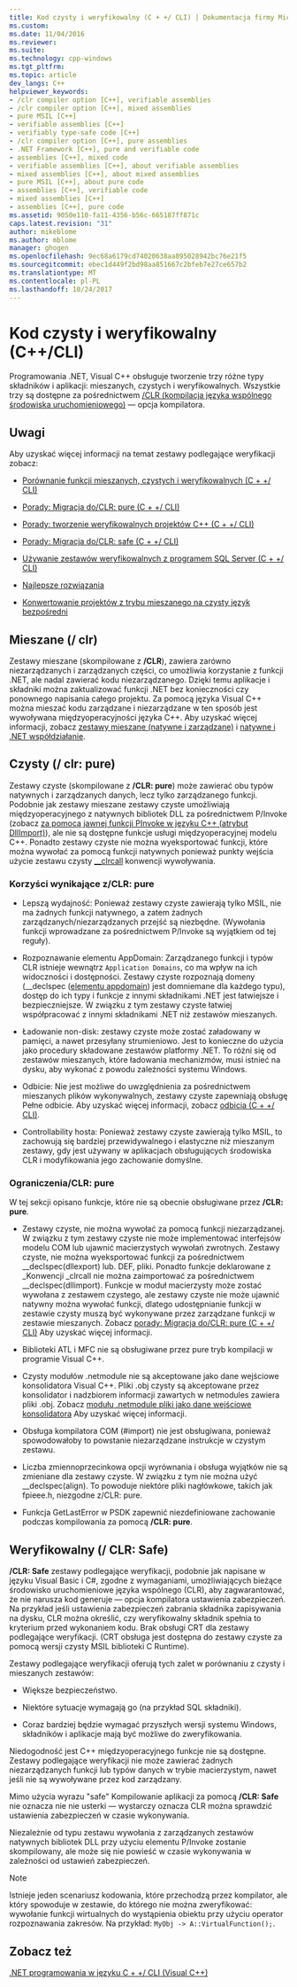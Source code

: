 ```yaml
---
title: Kod czysty i weryfikowalny (C + +/ CLI) | Dokumentacja firmy Microsoft
ms.custom: 
ms.date: 11/04/2016
ms.reviewer: 
ms.suite: 
ms.technology: cpp-windows
ms.tgt_pltfrm: 
ms.topic: article
dev_langs: C++
helpviewer_keywords:
- /clr compiler option [C++], verifiable assemblies
- /clr compiler option [C++], mixed assemblies
- pure MSIL [C++]
- verifiable assemblies [C++]
- verifiably type-safe code [C++]
- /clr compiler option [C++], pure assemblies
- .NET Framework [C++], pure and verifiable code
- assemblies [C++], mixed code
- verifiable assemblies [C++], about verifiable assemblies
- mixed assemblies [C++], about mixed assemblies
- pure MSIL [C++], about pure code
- assemblies [C++], verifiable code
- mixed assemblies [C++]
- assemblies [C++], pure code
ms.assetid: 9050e110-fa11-4356-b56c-665187ff871c
caps.latest.revision: "31"
author: mikeblome
ms.author: mblome
manager: ghogen
ms.openlocfilehash: 9ec68a6179cd74020638aa895028942bc76e21f5
ms.sourcegitcommit: ebec1d449f2bd98aa851667c2bfeb7e27ce657b2
ms.translationtype: MT
ms.contentlocale: pl-PL
ms.lasthandoff: 10/24/2017
---
```

# <a name="pure-and-verifiable-code-ccli"></a>Kod czysty i weryfikowalny (C++/CLI)
Programowania .NET, Visual C++ obsługuje tworzenie trzy różne typy składników i aplikacji: mieszanych, czystych i weryfikowalnych. Wszystkie trzy są dostępne za pośrednictwem [/CLR (kompilacja języka wspólnego środowiska uruchomieniowego)](../build/reference/clr-common-language-runtime-compilation.md) — opcja kompilatora.  
  
## <a name="remarks"></a>Uwagi  
 Aby uzyskać więcej informacji na temat zestawy podlegające weryfikacji zobacz:  
  
-   [Porównanie funkcji mieszanych, czystych i weryfikowalnych (C + +/ CLI)](../dotnet/mixed-pure-and-verifiable-feature-comparison-cpp-cli.md)  
  
-   [Porady: Migracja do/CLR: pure (C + +/ CLI)](../dotnet/how-to-migrate-to-clr-pure-cpp-cli.md)  
  
-   [Porady: tworzenie weryfikowalnych projektów C++ (C + +/ CLI)](../dotnet/how-to-create-verifiable-cpp-projects-cpp-cli.md)  
  
-   [Porady: Migracja do/CLR: safe (C + +/ CLI)](../dotnet/how-to-migrate-to-clr-safe-cpp-cli.md)  
  
-   [Używanie zestawów weryfikowalnych z programem SQL Server (C + +/ CLI)](../dotnet/using-verifiable-assemblies-with-sql-server-cpp-cli.md)  
  
-   [Najlepsze rozwiązania](../security/security-best-practices-for-cpp.md)  
  
-   [Konwertowanie projektów z trybu mieszanego na czysty język bezpośredni](../dotnet/converting-projects-from-mixed-mode-to-pure-intermediate-language.md)  
  
## <a name="mixed-clr"></a>Mieszane (/ clr)  
 Zestawy mieszane (skompilowane z **/CLR**), zawiera zarówno niezarządzanych i zarządzanych części, co umożliwia korzystanie z funkcji .NET, ale nadal zawierać kodu niezarządzanego. Dzięki temu aplikacje i składniki można zaktualizować funkcji .NET bez konieczności czy ponownego napisania całego projektu. Za pomocą języka Visual C++ można mieszać kodu zarządzane i niezarządzane w ten sposób jest wywoływana międzyoperacyjności języka C++. Aby uzyskać więcej informacji, zobacz [zestawy mieszane (natywne i zarządzane)](../dotnet/mixed-native-and-managed-assemblies.md) i [natywne i .NET współdziałanie](../dotnet/native-and-dotnet-interoperability.md).  
  
## <a name="pure-clrpure"></a>Czysty (/ clr: pure)  
 Zestawy czyste (skompilowane z **/CLR: pure**) może zawierać obu typów natywnych i zarządzanych danych, lecz tylko zarządzanego funkcji. Podobnie jak zestawy mieszane zestawy czyste umożliwiają międzyoperacyjnego z natywnych bibliotek DLL za pośrednictwem P/Invoke (zobacz [za pomocą jawnej funkcji PInvoke w języku C++ (atrybut DllImport)](../dotnet/using-explicit-pinvoke-in-cpp-dllimport-attribute.md)), ale nie są dostępne funkcje usługi międzyoperacyjnej modelu C++. Ponadto zestawy czyste nie można wyeksportować funkcji, które można wywołać za pomocą funkcji natywnych ponieważ punkty wejścia użycie zestawu czysty [__clrcall](../cpp/clrcall.md) konwencji wywoływania.  
  
### <a name="advantages-of-clrpure"></a>Korzyści wynikające z/CLR: pure  
  
-   Lepszą wydajność: Ponieważ zestawy czyste zawierają tylko MSIL, nie ma żadnych funkcji natywnego, a zatem żadnych zarządzanych/niezarządzanych przejść są niezbędne. (Wywołania funkcji wprowadzane za pośrednictwem P/Invoke są wyjątkiem od tej reguły).  
  
-   Rozpoznawanie elementu AppDomain: Zarządzanego funkcji i typów CLR istnieje wewnątrz `Application Domains`, co ma wpływ na ich widoczności i dostępności. Zestawy czyste rozpoznają domeny (__declspec ([elementu appdomain](../cpp/appdomain.md)) jest domniemane dla każdego typu), dostęp do ich typy i funkcje z innymi składnikami .NET jest łatwiejsze i bezpieczniejsze. W związku z tym zestawy czyste łatwiej współpracować z innymi składnikami .NET niż zestawów mieszanych.  
  
-   Ładowanie non-disk: zestawy czyste może zostać załadowany w pamięci, a nawet przesyłany strumieniowo. Jest to konieczne do użycia jako procedury składowane zestawów platformy .NET. To różni się od zestawów mieszanych, które ładowania mechanizmów, musi istnieć na dysku, aby wykonać z powodu zależności systemu Windows.  
  
-   Odbicie: Nie jest możliwe do uwzględnienia za pośrednictwem mieszanych plików wykonywalnych, zestawy czyste zapewniają obsługę Pełne odbicie. Aby uzyskać więcej informacji, zobacz [odbicia (C + +/ CLI)](../dotnet/reflection-cpp-cli.md).  
  
-   Controllability hosta: Ponieważ zestawy czyste zawierają tylko MSIL, to zachowują się bardziej przewidywalnego i elastyczne niż mieszanym zestawy, gdy jest używany w aplikacjach obsługujących środowiska CLR i modyfikowania jego zachowanie domyślne.  
  
### <a name="limitations-of-clrpure"></a>Ograniczenia/CLR: pure  
 W tej sekcji opisano funkcje, które nie są obecnie obsługiwane przez **/CLR: pure**.  
  
-   Zestawy czyste, nie można wywołać za pomocą funkcji niezarządzanej. W związku z tym zestawy czyste nie może implementować interfejsów modelu COM lub ujawnić macierzystych wywołań zwrotnych. Zestawy czyste, nie można wyeksportować funkcji za pośrednictwem __declspec(dllexport) lub. DEF, pliki. Ponadto funkcje deklarowane z \_Konwencji _clrcall nie można zaimportować za pośrednictwem \__declspec(dllimport). Funkcje w moduł macierzysty może zostać wywołana z zestawem czystego, ale zestawy czyste nie może ujawnić natywny można wywołać funkcji, dlatego udostępnianie funkcji w zestawie czysty muszą być wykonywane przez zarządzane funkcji w zestawie mieszanych. Zobacz [porady: Migracja do/CLR: pure (C + +/ CLI)](../dotnet/how-to-migrate-to-clr-pure-cpp-cli.md) Aby uzyskać więcej informacji.  
  
-   Biblioteki ATL i MFC nie są obsługiwane przez pure tryb kompilacji w programie Visual C++.  
  
-   Czysty modułów .netmodule nie są akceptowane jako dane wejściowe konsolidatora Visual C++. Pliki .obj czysty są akceptowane przez konsolidator i nadzbiorem informacji zawartych w netmodules zawiera pliki .obj. Zobacz [modułu .netmodule pliki jako dane wejściowe konsolidatora](../build/reference/netmodule-files-as-linker-input.md) Aby uzyskać więcej informacji.  
  
-   Obsługa kompilatora COM (#import) nie jest obsługiwana, ponieważ spowodowałoby to powstanie niezarządzane instrukcje w czystym zestawu.  
  
-   Liczba zmiennoprzecinkowa opcji wyrównania i obsługa wyjątków nie są zmieniane dla zestawy czyste. W związku z tym nie można użyć __declspec(align). To powoduje niektóre pliki nagłówkowe, takich jak fpieee.h, niezgodne z/CLR: pure.  
  
-   Funkcja GetLastError w PSDK zapewnić niezdefiniowane zachowanie podczas kompilowania za pomocą **/CLR: pure**.  
  
## <a name="verifiable-clrsafe"></a>Weryfikowalny (/ CLR: Safe)  
 **/CLR: Safe** zestawy podlegające weryfikacji, podobnie jak napisane w języku Visual Basic i C#, zgodne z wymaganiami, umożliwiających bieżące środowisko uruchomieniowe języka wspólnego (CLR), aby zagwarantować, że nie narusza kod generuje — opcja kompilatora ustawienia zabezpieczeń. Na przykład jeśli ustawienia zabezpieczeń zabrania składnika zapisywania na dysku, CLR można określić, czy weryfikowalny składnik spełnia to kryterium przed wykonaniem kodu. Brak obsługi CRT dla zestawy podlegające weryfikacji. (CRT obsługa jest dostępna do zestawy czyste za pomocą wersji czysty MSIL biblioteki C Runtime).  
  
 Zestawy podlegające weryfikacji oferują tych zalet w porównaniu z czysty i mieszanych zestawów:  
  
-   Większe bezpieczeństwo.  
  
-   Niektóre sytuacje wymagają go (na przykład SQL składniki).  
  
-   Coraz bardziej będzie wymagać przyszłych wersji systemu Windows, składników i aplikacje mają być możliwe do zweryfikowania.  
  
 Niedogodność jest C++ międzyoperacyjnego funkcje nie są dostępne. Zestawy podlegające weryfikacji nie może zawierać żadnych niezarządzanych funkcji lub typów danych w trybie macierzystym, nawet jeśli nie są wywoływane przez kod zarządzany.  
  
 Mimo użycia wyrazu "safe" Kompilowanie aplikacji za pomocą **/CLR: Safe** nie oznacza nie nie usterki — wystarczy oznacza CLR można sprawdzić ustawienia zabezpieczeń w czasie wykonywania.  
  
 Niezależnie od typu zestawu wywołania z zarządzanych zestawów natywnych bibliotek DLL przy użyciu elementu P/Invoke zostanie skompilowany, ale może się nie powieść w czasie wykonywania w zależności od ustawień zabezpieczeń.  
  
> [!NOTE]
>  Istnieje jeden scenariusz kodowania, które przechodzą przez kompilator, ale który spowoduje w zestawie, do którego nie można zweryfikować: wywołanie funkcji wirtualnych do wystąpienia obiektu przy użyciu operator rozpoznawania zakresów.  Na przykład: `MyObj -> A::VirtualFunction();`.  
  
## <a name="see-also"></a>Zobacz też  
 [.NET programowania w języku C + +/ CLI (Visual C++)](../dotnet/dotnet-programming-with-cpp-cli-visual-cpp.md)